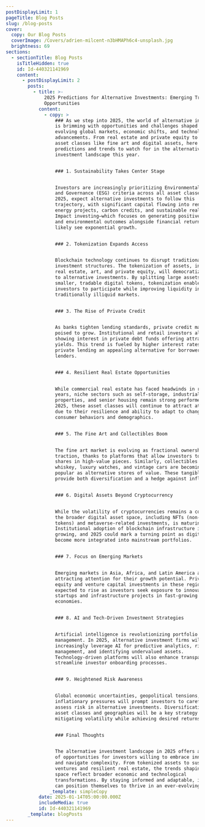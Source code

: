 ```yaml
---
postDisplayLimit: 1
pageTitle: Blog Posts
slug: /blog-posts
cover:
  copy: Our Blog Posts
  coverImage: /Covers/adrien-milcent-n3bHMAPh6c4-unsplash.jpg
  brightness: 69
sections:
  - sectionTitle: Blog Posts
    isTitleHidden: true
    id: Id-440321141969
    content:
      - postDisplayLimit: 2
        posts:
          - title: >-
              2025 Predictions for Alternative Investments: Emerging Trends and
              Opportunities
            content:
              - copy: >
                  ### As we step into 2025, the world of alternative investments
                  is brimming with opportunities and challenges shaped by
                  evolving global markets, economic shifts, and technological
                  advancements. From real estate and private equity to niche
                  asset classes like fine art and digital assets, here are key
                  predictions and trends to watch for in the alternative
                  investment landscape this year.


                  ### 1. Sustainability Takes Center Stage


                  Investors are increasingly prioritizing Environmental, Social,
                  and Governance (ESG) criteria across all asset classes. In
                  2025, expect alternative investments to follow this
                  trajectory, with significant capital flowing into renewable
                  energy projects, carbon credits, and sustainable real estate.
                  Impact investing—which focuses on generating positive social
                  and environmental outcomes alongside financial returns—will
                  likely see exponential growth.


                  ### 2. Tokenization Expands Access


                  Blockchain technology continues to disrupt traditional
                  investment structures. The tokenization of assets, including
                  real estate, art, and private equity, will democratize access
                  to alternative investments. By splitting large assets into
                  smaller, tradable digital tokens, tokenization enables more
                  investors to participate while improving liquidity in
                  traditionally illiquid markets.


                  ### 3. The Rise of Private Credit


                  As banks tighten lending standards, private credit markets are
                  poised to grow. Institutional and retail investors alike are
                  showing interest in private debt funds offering attractive
                  yields. This trend is fueled by higher interest rates, making
                  private lending an appealing alternative for borrowers and
                  lenders.


                  ### 4. Resilient Real Estate Opportunities


                  While commercial real estate has faced headwinds in recent
                  years, niche sectors such as self-storage, industrial
                  properties, and senior housing remain strong performers. In
                  2025, these asset classes will continue to attract attention
                  due to their resilience and ability to adapt to changing
                  consumer behaviors and demographics.


                  ### 5. The Fine Art and Collectibles Boom


                  The fine art market is evolving as fractional ownership gains
                  traction, thanks to platforms that allow investors to buy
                  shares in high-value pieces. Similarly, collectibles like rare
                  whiskey, luxury watches, and vintage cars are becoming more
                  popular as alternative stores of value. These tangible assets
                  provide both diversification and a hedge against inflation.


                  ### 6. Digital Assets Beyond Cryptocurrency


                  While the volatility of cryptocurrencies remains a concern,
                  the broader digital asset space, including NFTs (non-fungible
                  tokens) and metaverse-related investments, is maturing.
                  Institutional adoption of blockchain infrastructure is
                  growing, and 2025 could mark a turning point as digital assets
                  become more integrated into mainstream portfolios.


                  ### 7. Focus on Emerging Markets


                  Emerging markets in Asia, Africa, and Latin America are
                  attracting attention for their growth potential. Private
                  equity and venture capital investments in these regions are
                  expected to rise as investors seek exposure to innovative
                  startups and infrastructure projects in fast-growing
                  economies.


                  ### 8. AI and Tech-Driven Investment Strategies


                  Artificial intelligence is revolutionizing portfolio
                  management. In 2025, alternative investment firms will
                  increasingly leverage AI for predictive analytics, risk
                  management, and identifying undervalued assets.
                  Technology-driven platforms will also enhance transparency and
                  streamline investor onboarding processes.


                  ### 9. Heightened Risk Awareness


                  Global economic uncertainties, geopolitical tensions, and
                  inflationary pressures will prompt investors to carefully
                  assess risk in alternative investments. Diversification across
                  asset classes and geographies will be a key strategy for
                  mitigating volatility while achieving desired returns.


                  ### Final Thoughts


                  The alternative investment landscape in 2025 offers a wealth
                  of opportunities for investors willing to embrace innovation
                  and navigate complexity. From tokenized assets to sustainable
                  ventures and resilient real estate, the trends shaping this
                  space reflect broader economic and technological
                  transformations. By staying informed and adaptable, investors
                  can position themselves to thrive in an ever-evolving market.
                _template: simpleCopy
            date: 2025-01-14T05:00:00.000Z
            includeMedia: true
            id: Id-440321141969
        _template: blogPosts
---
```


